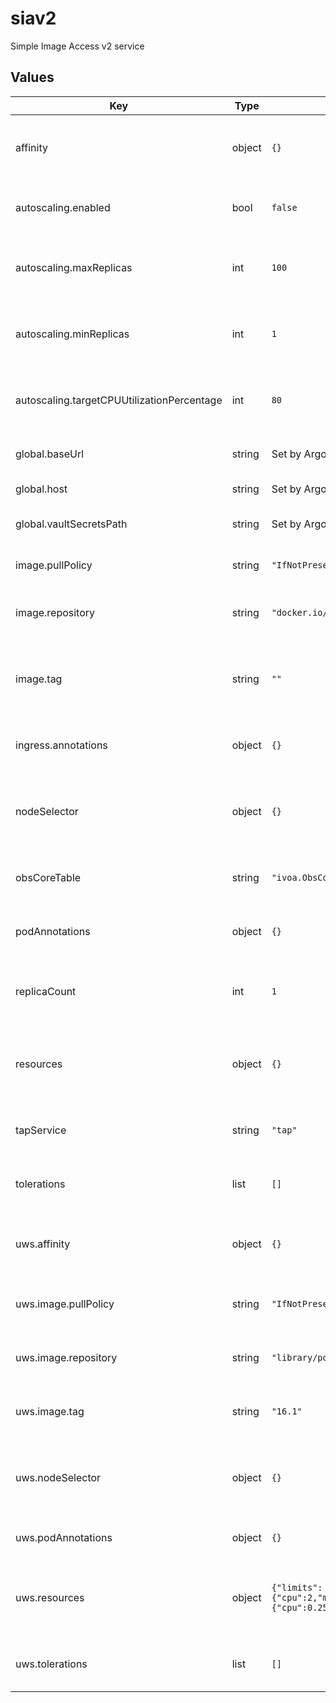 # siav2

Simple Image Access v2 service

## Values

| Key | Type | Default | Description |
|-----|------|---------|-------------|
| affinity | object | `{}` | Affinity rules for the siav2 deployment pod |
| autoscaling.enabled | bool | `false` | Enable autoscaling of siav2 deployment |
| autoscaling.maxReplicas | int | `100` | Maximum number of siav2 deployment pods |
| autoscaling.minReplicas | int | `1` | Minimum number of siav2 deployment pods |
| autoscaling.targetCPUUtilizationPercentage | int | `80` | Target CPU utilization of siav2 deployment pods |
| global.baseUrl | string | Set by Argo CD | Base URL for the environment |
| global.host | string | Set by Argo CD | Host name for ingress |
| global.vaultSecretsPath | string | Set by Argo CD | Base path for Vault secrets |
| image.pullPolicy | string | `"IfNotPresent"` | Pull policy for the siav2 image |
| image.repository | string | `"docker.io/cbanek/siav2"` | Image to use in the siav2 deployment |
| image.tag | string | `""` | Overrides the image tag whose default is the chart appVersion. |
| ingress.annotations | object | `{}` | Additional annotations for the ingress rule |
| nodeSelector | object | `{}` | Node selection rules for the siav2 deployment pod |
| obsCoreTable | string | `"ivoa.ObsCore"` | ObsCore table on the TAP service to query |
| podAnnotations | object | `{}` | Annotations for the siav2 deployment pod |
| replicaCount | int | `1` | Number of web deployment pods to start |
| resources | object | `{}` | Resource limits and requests for the siav2 deployment pod |
| tapService | string | `"tap"` | Local TAP service endpoint to query |
| tolerations | list | `[]` | Tolerations for the siav2 deployment pod |
| uws.affinity | object | `{}` | Affinity rules for the UWS database pod |
| uws.image.pullPolicy | string | `"IfNotPresent"` | Pull policy for the UWS database image |
| uws.image.repository | string | `"library/postgres"` | UWS database image to use |
| uws.image.tag | string | `"16.1"` | Tag of UWS database image to use |
| uws.nodeSelector | object | `{}` | Node selection rules for the UWS database pod |
| uws.podAnnotations | object | `{}` | Annotations for the UWS databse pod |
| uws.resources | object | `{"limits":{"cpu":2,"memory":"4Gi"},"requests":{"cpu":0.25,"memory":"1Gi"}}` | Resource limits and requests for the UWS database pod |
| uws.tolerations | list | `[]` | Tolerations for the UWS database pod |
